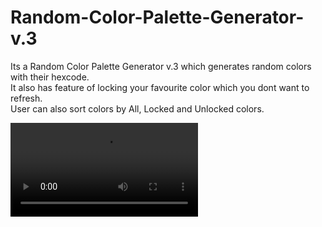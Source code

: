 # Random-Color-Palette-Generator-v.3
Its a Random Color Palette Generator v.3 which generates random colors with their hexcode.<br>
It also has feature of locking your favourite color which you dont want to refresh.<br>
User can also sort colors by All, Locked and Unlocked colors.<br>


![View Video](https://github.com/mohitrathod7/Random-Color-Palette-Generator-v3/blob/main/Random%20Color%20Palette%20Generator%20v.3.mp4?raw=true)
